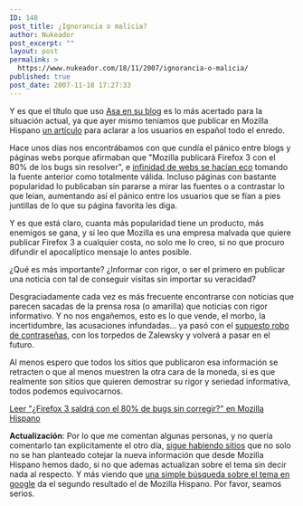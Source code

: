 ```yaml
---
ID: 148
post_title: ¿Ignorancia o malicia?
author: Nukeador
post_excerpt: ""
layout: post
permalink: >
  https://www.nukeador.com/18/11/2007/ignorancia-o-malicia/
published: true
post_date: 2007-11-18 17:27:33
---
```

<p> Y es que el título que uso <a title="Asa Dotzler" href="http://weblogs.mozillazine.org/asa/archives/2007/11/ignorance_or_ma.html" hreflang="en">Asa en su blog</a> es lo más acertado para la situación actual, ya que ayer mismo teníamos que publicar en Mozilla Hispano <a href="http://www.mozilla-hispano.org/2007/11/17/13-firefox-3-saldra-con-el-80-de-bugs-sin-corregir">un artículo</a> para aclarar a los usuarios en español todo el enredo.</p>
<p>Hace unos días nos encontrábamos con que cundía el pánico entre blogs y páginas webs porque afirmaban que "Mozilla publicará Firefox 3 con el 80% de los bugs sin resolver", e <a href="http://www.google.es/search?hl=es&amp;client=firefox-a&amp;rls=org.mozilla%3Aes-ES%3Aofficial&amp;hs=CkV&amp;q=80%25+bugs+Firefox&amp;btnG=Buscar&amp;meta=lr%3Dlang_es">infinidad de webs se hacían eco</a> tomando la fuente anterior como totalmente válida. Incluso páginas con bastante popularidad lo publicaban sin pararse a mirar las fuentes o a contrastar lo que leían, aumentando así el pánico entre los usuarios que se fían a pies juntillas de lo que su página favorita les diga.</p>
<p>Y es que está claro, cuanta más popularidad tiene un producto, más enemigos se gana, y si leo que Mozilla es una empresa malvada que quiere publicar Firefox 3 a cualquier costa, no solo me lo creo, si no que procuro difundir el apocalíptico mensaje lo antes posible.</p>
<p>¿Qué es más importante? ¿Informar con rigor, o ser el primero en publicar una noticia con tal de conseguir visitas sin importar su veracidad?</p>
<p>Desgraciadamente cada vez es más frecuente encontrarse con noticias que parecen sacadas de la prensa rosa (o amarilla) que noticias con rigor informativo. Y no nos engañemos, esto es lo que vende, el morbo, la incertidumbre, las acusaciones infundadas... ya pasó con el <a title="Supuesto robo de contraseñas en Firefox" href="http://www.nukeador.com/20/12/2006/gestion-de-contrasenas/">supuesto robo de contraseñas</a>, con los torpedos de Zalewsky y volverá a pasar en el futuro.</p>
<p>Al menos espero que todos los sitios que publicaron esa información se retracten o que al menos muestren la otra cara de la moneda, si es que realmente son sitios que quieren demostrar su rigor y seriedad informativa, todos podemos equivocarnos.</p>
<p><a title="Mozilla hispano" href="http://www.mozilla-hispano.org/2007/11/17/13-firefox-3-saldra-con-el-80-de-bugs-sin-corregir">Leer "¿Firefox 3 saldrá con el 80% de bugs sin corregir?" en Mozilla Hispano</a></p>

<p><strong>Actualización</strong>: Por lo que me comentan algunas personas, y no quería comentarlo tan explicitamente el otro día, <a href="http://www.kriptopolis.org/firefox-3-preve-cientos-de-bugs">sigue habiendo sitios</a> que no solo no se han planteado cotejar la nueva información que desde Mozilla Hispano hemos dado, si no que ademas actualizan sobre el tema sin decir nada al respecto. Y más viendo que <a href="http://www.google.com/search?hl=es&amp;q=firefox+bug+80%">una simple búsqueda sobre el tema en google</a> da el segundo resultado el de Mozilla Hispano. Por favor, seamos serios.</p>